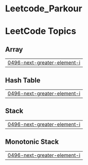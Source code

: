 # Leetcode_Parkour


<!---LeetCode Topics Start-->
# LeetCode Topics
## Array
|  |
| ------- |
| [0496-next-greater-element-i](https://github.com/Manubenakal/Leetcode_Parkour/tree/master/0496-next-greater-element-i) |
## Hash Table
|  |
| ------- |
| [0496-next-greater-element-i](https://github.com/Manubenakal/Leetcode_Parkour/tree/master/0496-next-greater-element-i) |
## Stack
|  |
| ------- |
| [0496-next-greater-element-i](https://github.com/Manubenakal/Leetcode_Parkour/tree/master/0496-next-greater-element-i) |
## Monotonic Stack
|  |
| ------- |
| [0496-next-greater-element-i](https://github.com/Manubenakal/Leetcode_Parkour/tree/master/0496-next-greater-element-i) |
<!---LeetCode Topics End-->